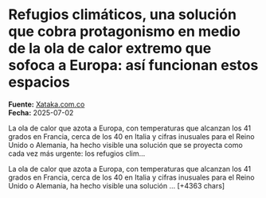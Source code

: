 # Refugios climáticos, una solución que cobra protagonismo en medio de la ola de calor extremo que sofoca a Europa: así funcionan estos espacios

**Fuente:** [Xataka.com.co](https://www.xataka.com.co/ecologia-y-naturaleza/refugios-climaticos-solucion-que-cobra-protagonismo-medio-ola-calor-extremo-que-sofoca-a-europa-asi-funcionan-estos-espacios)  
**Fecha:** 2025-07-02

La ola de calor que azota a Europa, con temperaturas que alcanzan los 41 grados en Francia, cerca de los 40 en Italia y cifras inusuales para el Reino Unido o Alemania, ha hecho visible una solución que se proyecta como cada vez más urgente: los refugios clim…

La ola de calor que azota a Europa, con temperaturas que alcanzan los 41 grados en Francia, cerca de los 40 en Italia y cifras inusuales para el Reino Unido o Alemania, ha hecho visible una solución … [+4363 chars]
